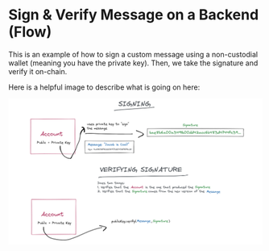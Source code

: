 # Sign & Verify Message on a Backend (Flow)

This is an example of how to sign a custom message using a non-custodial wallet (meaning you have the private key). Then, we take the signature and verify it on-chain. 

Here is a helpful image to describe what is going on here:

<img src="./signing.PNG" />